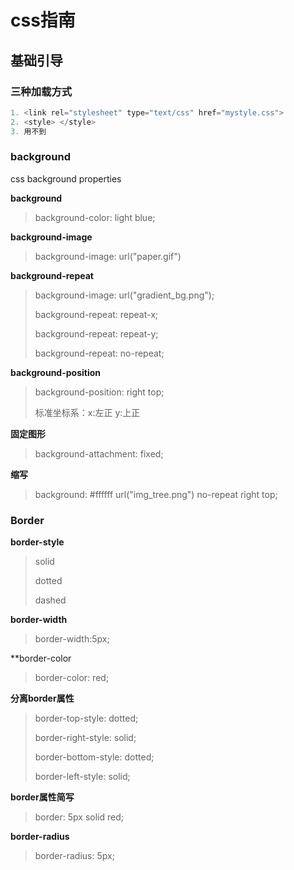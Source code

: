 # css指南

## 基础引导

### 三种加载方式

````javascript
1. <link rel="stylesheet" type="text/css" href="mystyle.css">
2. <style> </style>
3. 用不到
````


### background

css background properties

**background**

> background-color: light blue;

**background-image**

> background-image: url("paper.gif")

**background-repeat**

> background-image: url("gradient_bg.png");
>
>  background-repeat: repeat-x;
>
>  background-repeat: repeat-y;
>
>  background-repeat: no-repeat;

**background-position**

> background-position: right top;
>
> 标准坐标系：x:左正 y:上正

**固定图形**
>  background-attachment: fixed;

**缩写**
>  background: #ffffff url("img_tree.png") no-repeat right top;

### Border
**border-style**
> solid
>
> dotted
>
> dashed

**border-width**
> border-width:5px;

**border-color
> border-color: red;

**分离border属性**
>border-top-style: dotted;
>
>border-right-style: solid;
>
>border-bottom-style: dotted;
>
>border-left-style: solid;

**border属性简写**
> border: 5px solid red;

**border-radius**
>border-radius: 5px;



